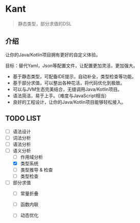 # Kant
> 静态类型，部分求值的DSL
> 
## 介绍

让你的Java/Kotlin项目拥有更好的自定义体验。

目标：替代Yaml，Json等配置文件，让配置更加灵活，更加强大。

- 基于静态类型，可配备IDE提示，自动补全，类型检查等功能。
- 基于部分求值，可以整出各种花活，将代码优化到极致。
- 可以与JVM生态完美结合，无缝调用Java/Kotlin项目。
- 语法简洁，易于上手。（难度与JavaScript相当）
- 良好的工程设计，让你的Java/Kotlin项目能够轻松接入。

## TODO LIST

- [ ] 语法设计
- [ ] 词法分析
- [ ] 语法分析
- [ ] 语义分析
  - [ ] 作用域分析
  - [x] 类型系统
  - [ ] 类型推导 & 检查
  - [ ] 类型检查
- [ ] 部分求值
  - [ ] 常量折叠
  - [ ] 函数内联
  - [ ] 动态优化

